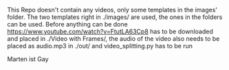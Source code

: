 This Repo doesn't contain any videos, only some templates in the images' folder. The two templates right in ./images/ are used, the ones in the folders can be used.
Before anything can be done https://www.youtube.com/watch?v=FtutLA63Cp8 has to be downloaded and placed in ./Video with Frames/, the audio of the video also needs to be placed as audio.mp3 in ./out/ and video_splitting.py has to be run

Marten ist Gay